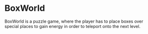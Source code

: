# BoxWorld
BoxWorld is a puzzle game, where the player has to place boxes over special places to gain energy in order to teleport onto the next level. 
